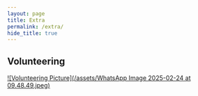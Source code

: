 ```yaml
---
layout: page
title: Extra
permalink: /extra/
hide_title: true
---
```



## Volunteering
[![Volunteering Picture](/assets/WhatsApp Image 2025-02-24 at 09.48.49.jpeg)](/extra/volunteering/)



